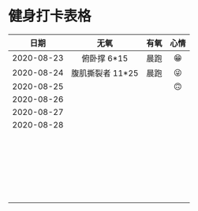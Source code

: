 # 健身打卡表格

|    日期    |       无氧       | 有氧 | 心情 |
| :--------: | :--------------: | :--: | :--: |
| 2020-08-23 |   俯卧撑 6*15    | 晨跑 |  😁   |
| 2020-08-24 | 腹肌撕裂者 11*25 | 晨跑 |  😜   |
| 2020-08-25 |                  |      |  🙃   |
| 2020-08-26 |                  |      |      |
| 2020-08-27 |                  |      |      |
| 2020-08-28 |                  |      |      |
|            |                  |      |      |
|            |                  |      |      |
|            |                  |      |      |
|            |                  |      |      |
|            |                  |      |      |
|            |                  |      |      |
|            |                  |      |      |
|            |                  |      |      |
|            |                  |      |      |
|            |                  |      |      |
|            |                  |      |      |
|            |                  |      |      |
|            |                  |      |      |
|            |                  |      |      |
|            |                  |      |      |
|            |                  |      |      |
|            |                  |      |      |
|            |                  |      |      |
|            |                  |      |      |
|            |                  |      |      |
|            |                  |      |      |
|            |                  |      |      |
|            |                  |      |      |
|            |                  |      |      |

